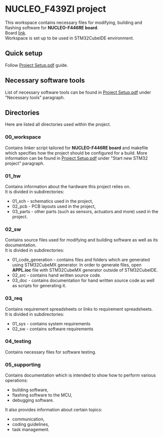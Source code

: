# NUCLEO_F439ZI project

This workspace contains necessary files for modifying, building and flashing software for **NUCLEO-F446RE board**.  
Board
<a href="https://www.st.com/content/st_com/en/products/evaluation-tools/product-evaluation-tools/mcu-mpu-eval-tools/stm32-mcu-mpu-eval-tools/stm32-nucleo-boards/nucleo-f446re.html">link</a>.  
Workspace is set up to be used in STM32CubeIDE environment.  

## Quick setup
Follow
<a href="https://github.com/Krle97/NUCLEO_F446RE_workspace/blob/main/APPL/05_supporting/Project%20Setup.pdf">Project Setup.pdf</a>
guide.

## Necessary software tools

List of necessary software tools can be found in 
<a href="https://github.com/Krle97/NUCLEO_F446RE_workspace/blob/main/APPL/05_supporting/Project%20Setup.pdf">Project Setup.pdf</a>
under "Necessary tools" paragraph.

## Directories
Here are listed all directories used within the project.

### 00_workspace

Contains linker script tailored for **NUCLEO-F446RE board** and makefile which specifies how the project should be 
configured for a build. More information can be found in 
<a href="https://github.com/Krle97/NUCLEO_F446RE_workspace/blob/main/APPL/05_supporting/Project%20Setup.pdf">Project Setup.pdf</a> 
under "Start new STM32 project" paragraph.

### 01_hw

Contains information about the hardware this project relies on.  
It is divided in subdirectories:
- 01_sch - schematics used in the project,
- 02_pcb - PCB layouts used in the project,
- 03_parts - other parts (such as sensors, actuators and more) used in the project.

### 02_sw

Contains source files used for modifying and building software as well as its documentation.  
It is divided in subdirectories:
- 01_code_generation - contains files and folders which are generated using STM32CubeMX generator. 
In order to generate files, open **APPL.ioc** file with STM32CubeMX generator outside of STM32CubeIDE.
- 02_src - contains hand written source code.
- 03_doc - contains documentation for hand written source code as well as scripts for generating it.

### 03_req

Contains requirement spreadsheets or links to requirement spreadsheets.  
It is divided in subdirectories:
- 01_sys - contains system requirements
- 02_sw - contains software requirements

### 04_testing

Contains necessary files for software testing.

### 05_supporting

Contains documentation which is intended to show how to perform various operations:
- building software, 
- flashing software to the MCU, 
- debugging software.  

It also provides information about certain topics:
- communication,
- coding guidelines, 
- task management.

